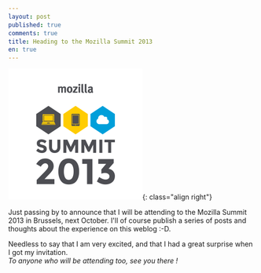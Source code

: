 ```yaml
---
layout: post
published: true
comments: true
title: Heading to the Mozilla Summit 2013
en: true
---
```

![Mozilla Summit 2013](/images/mozillasummit.png){: class="align right"}

Just passing by to announce that I will be attending to the Mozilla Summit 2013 in Brussels, next October. I'll of course publish a series of posts and thoughts about the experience on this weblog :-D.

Needless to say that I am very excited, and that I had a great surprise when I got my invitation.  
*To anyone who will be attending too, see you there !*
